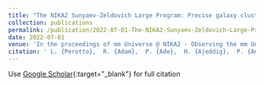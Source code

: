 ```yaml
---
title: "The NIKA2 Sunyaev-Zeldovich Large Program: Precise galaxy cluster physics for an accurate cluster-based cosmology"
collection: publications
permalink: /publication/2022-07-01-The-NIKA2-Sunyaev-Zeldovich-Large-Program-Precise-galaxy-cluster-physics-for-an-accurate-cluster-based-cosmology
date: 2022-07-01
venue: 'In the proceedings of mm Universe @ NIKA2 - Observing the mm Universe with the NIKA2 Camera'
citation: ' L. {Perotto},  R. {Adam},  P. {Ade},  H. {Ajeddig},  P. {Andr{\&apos;e}},  M. {Arnaud},  E. {Artis},  H. {Aussel},  I. {Bartalucci},  A. {Beelen},  A. {Beno{\^\i}t},  S. {Berta},  L. {Bing},  O. {Bourrion},  M. {Calvo},  A. {Catalano},  M. {De Petris},  F. {D{\&apos;e}sert},  S. {Doyle},  E. {Driessen},  A. {Ferragamo},  A. {Gomez},  J. {Goupy},  F. {K{\&apos;e}ruzor{\&apos;e}},  C. {Kramer},  B. {Ladjelate},  G. {Lagache},  S. {Leclercq},  J. {Lestrade},  J. {Mac{\&apos;\i}as-P{\&apos;e}rez},  A. {Maury},  P. {Mauskopf},  F. {Mayet},  A. {Monfardini},  M. {Mu{\~n}oz-Echeverr{\&apos;\i}a},  A. {Paliwal},  G. {Pisano},  E. {Pointecouteau},  N. {Ponthieu},  G. {Pratt},  V. {Rev{\&apos;e}ret},  A. {Rigby},  A. {Ritacco},  C. {Romero},  H. {Roussel},  F. {Ruppin},  K. {Schuster},  S. {Shu},  A. {Sievers},  C. {Tucker},  G. {Yepes}, &quot;The NIKA2 Sunyaev-Zeldovich Large Program: Precise galaxy cluster physics for an accurate cluster-based cosmology.&quot; In the proceedings of mm Universe @ NIKA2 - Observing the mm Universe with the NIKA2 Camera, 2022.'
---
```

Use [Google Scholar](https://scholar.google.com/scholar?q=The+NIKA2+Sunyaev+Zeldovich+Large+Program:+Precise+galaxy+cluster+physics+for+an+accurate+cluster+based+cosmology){:target="_blank"} for full citation
